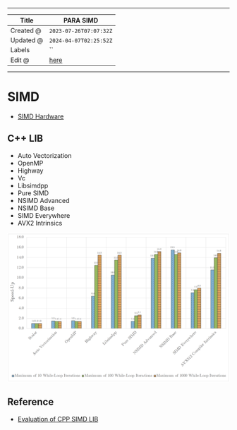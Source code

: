 -----

| Title     | PARA SIMD                                         |
| --------- | ------------------------------------------------- |
| Created @ | `2023-07-26T07:07:32Z`                            |
| Updated @ | `2024-04-07T02:25:52Z`                            |
| Labels    | \`\`                                              |
| Edit @    | [here](https://github.com/junxnone/opt/issues/13) |

-----

# SIMD

  - [SIMD Hardware](/0007_Hardware_SIMD)

## C++ LIB

  - Auto Vectorization
  - OpenMP
  - Highway
  - Vc
  - Libsimdpp
  - Pure SIMD
  - NSIMD Advanced
  - NSIMD Base
  - SIMD Everywhere
  - AVX2 Intrinsics

![image](media/e5db8b20688d07fb0798b5891670a2790a82c8be.png)

## Reference

  - [Evaluation of CPP SIMD
    LIB](https://github.com/junxnone/xwiki/blob/main/docs/reference/Evaluation%20of%20CPP%20SIMD%20LIB.pdf)

